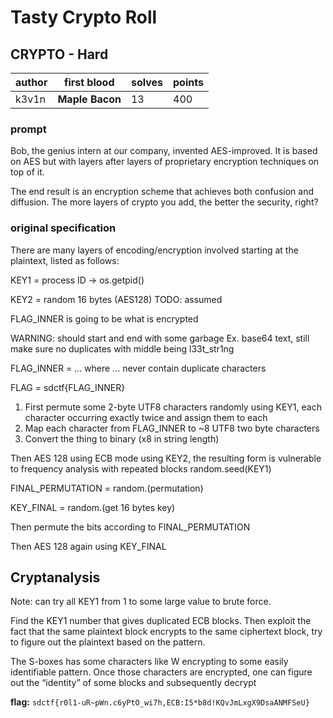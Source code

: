 # Tasty Crypto Roll
## CRYPTO - Hard
| author | first blood | solves | points |
|--------| -- | --- | --- |
| k3v1n  | **Maple Bacon** | 13 | 400 |
### prompt
Bob, the genius intern at our company, invented AES-improved. It is based on AES but with layers after layers of proprietary encryption techniques on top of it.

The end result is an encryption scheme that achieves both confusion and diffusion. The more layers of crypto you add, the better the security, right?

### original specification
There are many layers of encoding/encryption involved starting at the plaintext, listed as follows:

KEY1 = process ID -> os.getpid()

KEY2 = random 16 bytes (AES128) TODO: assumed

FLAG_INNER is going to be what is encrypted

WARNING: should start and end with some garbage Ex. base64 text, still make sure no duplicates
with middle being l33t_str1ng

FLAG_INNER = ... where ... never contain duplicate characters

FLAG = sdctf{FLAG_INNER}

1. First permute some 2-byte UTF8 characters randomly using KEY1, each character occurring exactly twice and assign them to each
2. Map each character from FLAG_INNER to ~8 UTF8 two byte characters
3. Convert the thing to binary (x8 in string length)

Then AES 128 using ECB mode using KEY2, the resulting form is vulnerable to frequency analysis with repeated blocks
random.seed(KEY1)

FINAL_PERMUTATION = random.(permutation)

KEY_FINAL = random.(get 16 bytes key)

Then permute the bits according to FINAL_PERMUTATION

Then AES 128 again using KEY_FINAL

## Cryptanalysis

Note: can try all KEY1 from 1 to some large value to brute force.

Find the KEY1 number that gives duplicated ECB blocks. Then exploit the fact that the same plaintext block encrypts to the same ciphertext block, try to figure out the plaintext based on the pattern.

The S-boxes has some characters like W encrypting to some easily identifiable pattern. Once those characters are encrypted, one can figure out the “identity” of some blocks and subsequently decrypt

**flag:** `sdctf{r0l1-uR~pWn.c6yPtO_wi7h,ECB:I5*b8d!KQvJmLxgX9DsaANMFSeU}`

